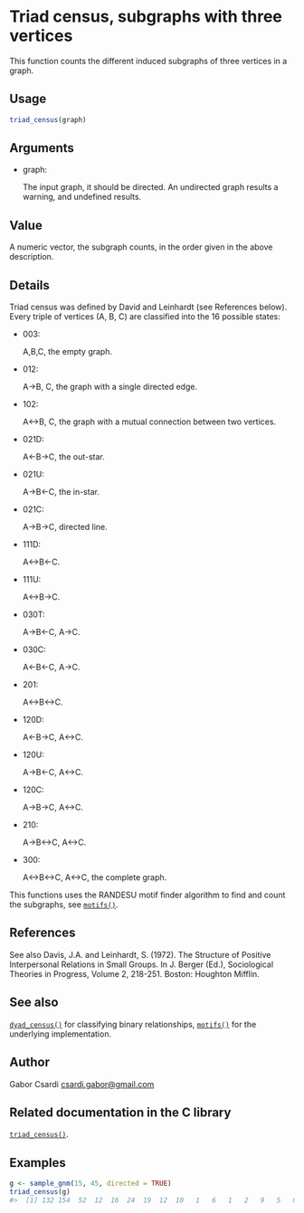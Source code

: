 # Triad census, subgraphs with three vertices

This function counts the different induced subgraphs of three vertices
in a graph.

## Usage

``` r
triad_census(graph)
```

## Arguments

- graph:

  The input graph, it should be directed. An undirected graph results a
  warning, and undefined results.

## Value

A numeric vector, the subgraph counts, in the order given in the above
description.

## Details

Triad census was defined by David and Leinhardt (see References below).
Every triple of vertices (A, B, C) are classified into the 16 possible
states:

- 003:

  A,B,C, the empty graph.

- 012:

  A-\>B, C, the graph with a single directed edge.

- 102:

  A\<-\>B, C, the graph with a mutual connection between two vertices.

- 021D:

  A\<-B-\>C, the out-star.

- 021U:

  A-\>B\<-C, the in-star.

- 021C:

  A-\>B-\>C, directed line.

- 111D:

  A\<-\>B\<-C.

- 111U:

  A\<-\>B-\>C.

- 030T:

  A-\>B\<-C, A-\>C.

- 030C:

  A\<-B\<-C, A-\>C.

- 201:

  A\<-\>B\<-\>C.

- 120D:

  A\<-B-\>C, A\<-\>C.

- 120U:

  A-\>B\<-C, A\<-\>C.

- 120C:

  A-\>B-\>C, A\<-\>C.

- 210:

  A-\>B\<-\>C, A\<-\>C.

- 300:

  A\<-\>B\<-\>C, A\<-\>C, the complete graph.

This functions uses the RANDESU motif finder algorithm to find and count
the subgraphs, see
[`motifs()`](https://r.igraph.org/reference/motifs.md).

## References

See also Davis, J.A. and Leinhardt, S. (1972). The Structure of Positive
Interpersonal Relations in Small Groups. In J. Berger (Ed.),
Sociological Theories in Progress, Volume 2, 218-251. Boston: Houghton
Mifflin.

## See also

[`dyad_census()`](https://r.igraph.org/reference/dyad_census.md) for
classifying binary relationships,
[`motifs()`](https://r.igraph.org/reference/motifs.md) for the
underlying implementation.

## Author

Gabor Csardi <csardi.gabor@gmail.com>

## Related documentation in the C library

[`triad_census()`](https://igraph.org/c/html/latest/igraph-Motifs.html#igraph_triad_census).

## Examples

``` r
g <- sample_gnm(15, 45, directed = TRUE)
triad_census(g)
#>  [1] 132 154  52  12  16  24  19  12  10   1   6   1   2   9   5   0
```
